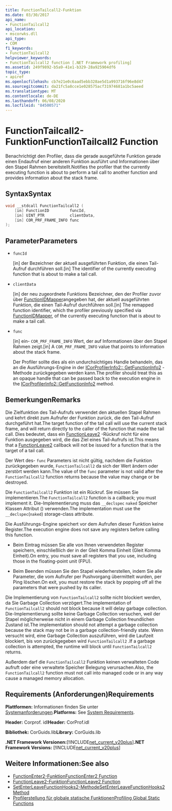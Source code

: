 ```yaml
---
title: FunctionTailcall2-Funktion
ms.date: 03/30/2017
api_name:
- FunctionTailcall2
api_location:
- mscorwks.dll
api_type:
- COM
f1_keywords:
- FunctionTailcall2
helpviewer_keywords:
- FunctionTailcall2 function [.NET Framework profiling]
ms.assetid: 249f9892-b5a9-41e1-b329-28a925904df6
topic_type:
- apiref
ms.openlocfilehash: cb7e21e0c6aad5ebb328ae5d1a993716f96e8d47
ms.sourcegitcommit: da21fc5a8cce1e028575acf31974681a1bc5aeed
ms.translationtype: MT
ms.contentlocale: de-DE
ms.lasthandoff: 06/08/2020
ms.locfileid: "84500571"
---
```

# <a name="functiontailcall2-function"></a><span data-ttu-id="48e67-102">FunctionTailcall2-Funktion</span><span class="sxs-lookup"><span data-stu-id="48e67-102">FunctionTailcall2 Function</span></span>
<span data-ttu-id="48e67-103">Benachrichtigt den Profiler, dass die gerade ausgeführte Funktion gerade einen Endaufruf einer anderen Funktion ausführt und Informationen über den Stapel Rahmen bereitstellt.</span><span class="sxs-lookup"><span data-stu-id="48e67-103">Notifies the profiler that the currently executing function is about to perform a tail call to another function and provides information about the stack frame.</span></span>  
  
## <a name="syntax"></a><span data-ttu-id="48e67-104">Syntax</span><span class="sxs-lookup"><span data-stu-id="48e67-104">Syntax</span></span>  
  
```cpp
void __stdcall FunctionTailcall2 (  
    [in] FunctionID         funcId,
    [in] UINT_PTR           clientData,
    [in] COR_PRF_FRAME_INFO func  
);  
```  
  
## <a name="parameters"></a><span data-ttu-id="48e67-105">Parameter</span><span class="sxs-lookup"><span data-stu-id="48e67-105">Parameters</span></span>

- `funcId`

  <span data-ttu-id="48e67-106">\[in] der Bezeichner der aktuell ausgeführten Funktion, die einen Tail-Aufruf durchführen soll.</span><span class="sxs-lookup"><span data-stu-id="48e67-106">\[in] The identifier of the currently executing function that is about to make a tail call.</span></span>

- `clientData`

  <span data-ttu-id="48e67-107">\[in] der neu zugeordnete Funktions Bezeichner, den der Profiler zuvor über [FunctionIDMapper](functionidmapper-function.md)angegeben hat, der aktuell ausgeführten Funktion, die einen Tail-Aufruf durchführen soll.</span><span class="sxs-lookup"><span data-stu-id="48e67-107">\[in] The remapped function identifier, which the profiler previously specified via [FunctionIDMapper](functionidmapper-function.md), of the currently executing function that is about to make a tail call.</span></span>
  
- `func`

  <span data-ttu-id="48e67-108">\[in] ein- `COR_PRF_FRAME_INFO` Wert, der auf Informationen über den Stapel Rahmen zeigt.</span><span class="sxs-lookup"><span data-stu-id="48e67-108">\[in] A `COR_PRF_FRAME_INFO` value that points to information about the stack frame.</span></span>

  <span data-ttu-id="48e67-109">Der Profiler sollte dies als ein undurchsichtiges Handle behandeln, das an die Ausführungs-Engine in der [ICorProfilerInfo2:: GetFunctionInfo2](icorprofilerinfo2-getfunctioninfo2-method.md) -Methode zurückgegeben werden kann.</span><span class="sxs-lookup"><span data-stu-id="48e67-109">The profiler should treat this as an opaque handle that can be passed back to the execution engine in the [ICorProfilerInfo2::GetFunctionInfo2](icorprofilerinfo2-getfunctioninfo2-method.md) method.</span></span>

## <a name="remarks"></a><span data-ttu-id="48e67-110">Bemerkungen</span><span class="sxs-lookup"><span data-stu-id="48e67-110">Remarks</span></span>  
 <span data-ttu-id="48e67-111">Die Zielfunktion des Tail-Aufrufs verwendet den aktuellen Stapel Rahmen und kehrt direkt zum Aufrufer der Funktion zurück, die den Tail-Aufruf durchgeführt hat.</span><span class="sxs-lookup"><span data-stu-id="48e67-111">The target function of the tail call will use the current stack frame, and will return directly to the caller of the function that made the tail call.</span></span> <span data-ttu-id="48e67-112">Dies bedeutet, dass ein [FunctionLeave2](functionleave2-function.md) -Rückruf nicht für eine Funktion ausgegeben wird, die das Ziel eines Tail-Aufrufs ist.</span><span class="sxs-lookup"><span data-stu-id="48e67-112">This means that a [FunctionLeave2](functionleave2-function.md) callback will not be issued for a function that is the target of a tail call.</span></span>  
  
 <span data-ttu-id="48e67-113">Der Wert des- `func` Parameters ist nicht gültig, nachdem die Funktion zurückgegeben wurde, `FunctionTailcall2` da sich der Wert ändern oder zerstört werden kann.</span><span class="sxs-lookup"><span data-stu-id="48e67-113">The value of the `func` parameter is not valid after the `FunctionTailcall2` function returns because the value may change or be destroyed.</span></span>  
  
 <span data-ttu-id="48e67-114">Die `FunctionTailcall2` Funktion ist ein Rückruf. Sie müssen Sie implementieren.</span><span class="sxs-lookup"><span data-stu-id="48e67-114">The `FunctionTailcall2` function is a callback; you must implement it.</span></span> <span data-ttu-id="48e67-115">Die-Implementierung muss das `__declspec` `naked` Speicher Klassen Attribut () verwenden.</span><span class="sxs-lookup"><span data-stu-id="48e67-115">The implementation must use the `__declspec`(`naked`) storage-class attribute.</span></span>  
  
 <span data-ttu-id="48e67-116">Die Ausführungs-Engine speichert vor dem Aufrufen dieser Funktion keine Register.</span><span class="sxs-lookup"><span data-stu-id="48e67-116">The execution engine does not save any registers before calling this function.</span></span>  
  
- <span data-ttu-id="48e67-117">Beim Eintrag müssen Sie alle von Ihnen verwendeten Register speichern, einschließlich der in der Gleit Komma Einheit (Gleit Komma Einheit).</span><span class="sxs-lookup"><span data-stu-id="48e67-117">On entry, you must save all registers that you use, including those in the floating-point unit (FPU).</span></span>  
  
- <span data-ttu-id="48e67-118">Beim Beenden müssen Sie den Stapel wiederherstellen, indem Sie alle Parameter, die vom Aufrufer per Pushvorgang übermittelt wurden, per Ping löschen.</span><span class="sxs-lookup"><span data-stu-id="48e67-118">On exit, you must restore the stack by popping off all the parameters that were pushed by its caller.</span></span>  
  
 <span data-ttu-id="48e67-119">Die Implementierung von `FunctionTailcall2` sollte nicht blockiert werden, da Sie Garbage Collection verzögert.</span><span class="sxs-lookup"><span data-stu-id="48e67-119">The implementation of `FunctionTailcall2` should not block because it will delay garbage collection.</span></span> <span data-ttu-id="48e67-120">Die-Implementierung sollte keine Garbage Collection versuchen, weil der Stapel möglicherweise nicht in einem Garbage Collection freundlichen Zustand ist.</span><span class="sxs-lookup"><span data-stu-id="48e67-120">The implementation should not attempt a garbage collection because the stack may not be in a garbage collection-friendly state.</span></span> <span data-ttu-id="48e67-121">Wenn versucht wird, eine Garbage Collection auszuführen, wird die Laufzeit blockiert, bis von zurückgegeben wird `FunctionTailcall2` .</span><span class="sxs-lookup"><span data-stu-id="48e67-121">If a garbage collection is attempted, the runtime will block until `FunctionTailcall2` returns.</span></span>  
  
 <span data-ttu-id="48e67-122">Außerdem darf die `FunctionTailcall2` Funktion keinen verwalteten Code aufruft oder eine verwaltete Speicher Belegung verursachen.</span><span class="sxs-lookup"><span data-stu-id="48e67-122">Also, the `FunctionTailcall2` function must not call into managed code or in any way cause a managed memory allocation.</span></span>  
  
## <a name="requirements"></a><span data-ttu-id="48e67-123">Requirements (Anforderungen)</span><span class="sxs-lookup"><span data-stu-id="48e67-123">Requirements</span></span>  
 <span data-ttu-id="48e67-124">**Plattformen:** Informationen finden Sie unter [Systemanforderungen](../../get-started/system-requirements.md).</span><span class="sxs-lookup"><span data-stu-id="48e67-124">**Platforms:** See [System Requirements](../../get-started/system-requirements.md).</span></span>  
  
 <span data-ttu-id="48e67-125">**Header:** Corprof. idl</span><span class="sxs-lookup"><span data-stu-id="48e67-125">**Header:** CorProf.idl</span></span>  
  
 <span data-ttu-id="48e67-126">**Bibliothek:** CorGuids.lib</span><span class="sxs-lookup"><span data-stu-id="48e67-126">**Library:** CorGuids.lib</span></span>  
  
 <span data-ttu-id="48e67-127">**.NET Framework Versionen:**[!INCLUDE[net_current_v20plus](../../../../includes/net-current-v20plus-md.md)]</span><span class="sxs-lookup"><span data-stu-id="48e67-127">**.NET Framework Versions:** [!INCLUDE[net_current_v20plus](../../../../includes/net-current-v20plus-md.md)]</span></span>  
  
## <a name="see-also"></a><span data-ttu-id="48e67-128">Weitere Informationen:</span><span class="sxs-lookup"><span data-stu-id="48e67-128">See also</span></span>

- [<span data-ttu-id="48e67-129">FunctionEnter2-Funktion</span><span class="sxs-lookup"><span data-stu-id="48e67-129">FunctionEnter2 Function</span></span>](functionenter2-function.md)
- [<span data-ttu-id="48e67-130">FunctionLeave2-Funktion</span><span class="sxs-lookup"><span data-stu-id="48e67-130">FunctionLeave2 Function</span></span>](functionleave2-function.md)
- [<span data-ttu-id="48e67-131">SetEnterLeaveFunctionHooks2-Methode</span><span class="sxs-lookup"><span data-stu-id="48e67-131">SetEnterLeaveFunctionHooks2 Method</span></span>](icorprofilerinfo2-setenterleavefunctionhooks2-method.md)
- [<span data-ttu-id="48e67-132">Profilerstellung für globale statische Funktionen</span><span class="sxs-lookup"><span data-stu-id="48e67-132">Profiling Global Static Functions</span></span>](profiling-global-static-functions.md)
